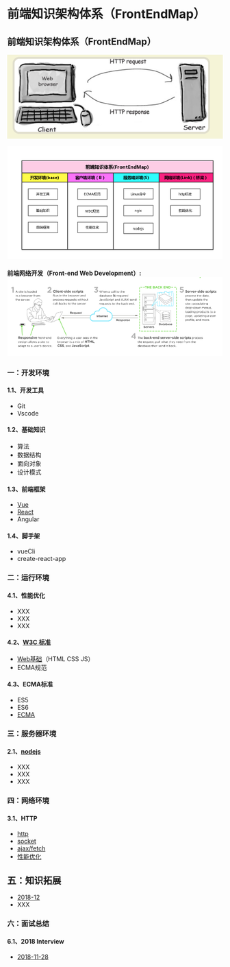 # 前端知识架构体系（FrontEndMap）

## 前端知识架构体系（FrontEndMap）

![](.gitbook/assets/import222.png)

![](.gitbook/assets/1.png)

#### **前端网络开发（Front-end Web Development）:**![](.gitbook/assets/22.png)

### 一：开发环境

#### 1.1、开发工具

* Git
* Vscode

#### 1.2、基础知识

* 算法
* 数据结构
* 面向对象
* 设计模式

#### 1.3、前端框架

* [Vue](https://zhouxianfei.gitbooks.io/vue/content/)
* [React](https://zhouxianfei.gitbooks.io/react/content/)
* Angular

#### 1.4、脚手架

* vueCli
* create-react-app

### 二：运行环境

#### 4.1、性能优化

* XXX
* XXX
* XXX

#### 4.2、[W3C 标准](https://zhouxianfei.gitbooks.io/w3c/content/)

* [Web基础](https://zhouxianfei.gitbooks.io/webbasic/content/)（HTML CSS JS）
* ECMA规范

#### 4.3、ECMA标准

* ES5
* ES6
* [ECMA](https://zhouxianfei.gitbooks.io/ecmascript/content/)

### 三：服务器环境

#### 2.1、[nodejs](https://zhouxianfei.gitbooks.io/nodejs/content/)

* XXX
* XXX
* XXX

### **四：网络环境**

#### 3.1、HTTP

* [http](https://zhouxianfei.gitbooks.io/network/content/)
* [socket](https://github.com/frontendmap/frontendmap/blob/master/net/socket.md)
* [ajax/fetch](https://github.com/frontendmap/frontendmap/blob/master/net/ajax-fetch.md)
* [性能优化](https://github.com/frontendmap/frontendmap/blob/master/net/performance.md)

## 五：知识拓展

* [2018-12](https://zhouxianfei.gitbooks.io/knowledge/content/)
* XXX

### 六：面试总结

#### 6.1、2018  Interview

* [2018-11-28](https://zhouxianfei.gitbooks.io/resume-front/content/)


